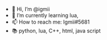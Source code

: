- 👋 Hi, I’m @igmii
- 🌱 I’m currently learning lua, 
- 📫 How to reach me: Igmii#5681
- 📚 python, lua, C++, html, java script

<!---
igmii/igmii is a ✨ special ✨ repository because its `README.md` (this file) appears on your GitHub profile.
You can click the Preview link to take a look at your changes.
--->
